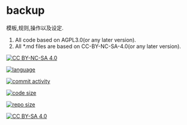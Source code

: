 <!--
 * @Github: https://github.com/Certseeds/backup
 * @Organization: SUSTech
 * @Author: nanoseeds
 * @Date: 2020-02-04 13:08:54
 * @LastEditors: nanoseeds
 * @LastEditTime: 2020-07-05 10:01:48
 -->
# backup
模板,规则,操作以及设定.
1. All code based on AGPL3.0(or any later version).
2. All *.md files are based on CC-BY-NC-SA-4.0(or any later version).

[![CC BY-NC-SA 4.0](https://img.shields.io/badge/License-CC%20BY--NC--SA%204.0-orange)][cc_by_nc_sa_4_0]  

[![language](https://img.shields.io/github/languages/top/Certseeds/backup?color=%23330099)]() 

[![commit activity](https://img.shields.io/github/commit-activity/m/Certseeds/backup?color=%230066FF)](https://github.com/Certseeds/backup/commits/master) 

[![code size](https://img.shields.io/github/languages/code-size/Certseeds/backup?color=%230099CC)]() 

[![repo size](https://img.shields.io/github/repo-size/Certseeds/backup?color=%23CC9900)]()

[![CC BY-SA 4.0][cc_by_nc_sa_4_0_image]][cc_by_nc_sa_4_0]

[cc_by_nc_sa_4_0]: https://creativecommons.org/licenses/by-nc-sa/4.0/

[cc_by_nc_sa_4_0_image]: https://licensebuttons.net/l/by-nc-sa/4.0/88x31.png
